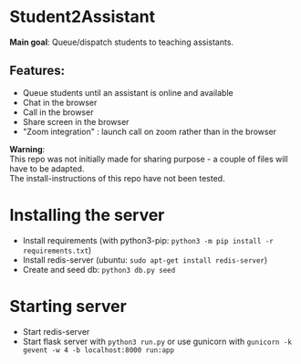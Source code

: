 # Student2Assistant

**Main goal**: Queue/dispatch students to teaching assistants.

## Features:
- Queue students until an assistant is online and available
- Chat in the browser
- Call in the browser
- Share screen in the browser
- "Zoom integration" : launch call on zoom rather than in the browser

**Warning**:  
This repo was not initially made for sharing purpose - a couple of files will have to be adapted.  
The install-instructions of this repo have not been tested.

# Installing the server
- Install requirements (with python3-pip: `python3 -m pip install -r requirements.txt`)
- Install redis-server (ubuntu: `sudo apt-get install redis-server`)
- Create and seed db: `python3 db.py seed`

# Starting server
- Start redis-server
- Start flask server with `python3 run.py` or use gunicorn with `gunicorn -k gevent -w 4 -b localhost:8000 run:app`
